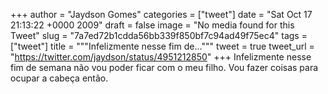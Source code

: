 
+++
author = "Jaydson Gomes"
categories = ["tweet"]
date = "Sat Oct 17 21:13:22 +0000 2009"
draft = false
image = "No media found for this Tweet"
slug = "7a7ed72b1cdda56bb339f850bf7c94ad49f75ec4"
tags = ["tweet"]
title = """Infelizmente nesse fim de..."""
tweet = true
tweet_url = "https://twitter.com/jaydson/status/4951212850"
+++
Infelizmente nesse fim de semana não vou poder ficar com o meu filho. Vou fazer coisas para ocupar a cabeça então.
